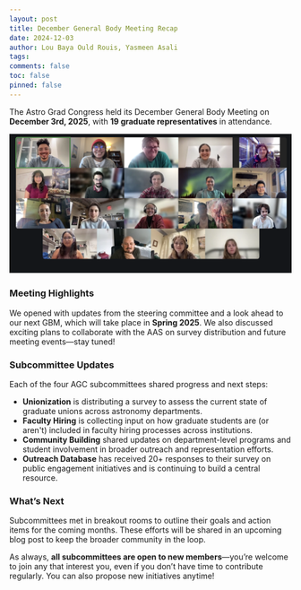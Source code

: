 ```yaml
---
layout: post
title: December General Body Meeting Recap
date: 2024-12-03
author: Lou Baya Ould Rouis, Yasmeen Asali
tags: 
comments: false
toc: false
pinned: false 
---
```


The Astro Grad Congress held its December General Body Meeting on **December 3rd, 2025**, with **19 graduate representatives** in attendance.

![Screenshot of the December GBM Meeting](../images/gbm-ims/dec-gbm-im.png)

### Meeting Highlights

We opened with updates from the steering committee and a look ahead to our next GBM, which will take place in **Spring 2025**. We also discussed exciting plans to collaborate with the AAS on survey distribution and future meeting events—stay tuned!

### Subcommittee Updates

Each of the four AGC subcommittees shared progress and next steps:

- **Unionization** is distributing a survey to assess the current state of graduate unions across astronomy departments.
- **Faculty Hiring** is collecting input on how graduate students are (or aren't) included in faculty hiring processes across institutions.
- **Community Building** shared updates on department-level programs and student involvement in broader outreach and representation efforts.
- **Outreach Database** has received 20+ responses to their survey on public engagement initiatives and is continuing to build a central resource.

### What’s Next

Subcommittees met in breakout rooms to outline their goals and action items for the coming months. These efforts will be shared in an upcoming blog post to keep the broader community in the loop.

As always, **all subcommittees are open to new members**—you’re welcome to join any that interest you, even if you don’t have time to contribute regularly. You can also propose new initiatives anytime!

